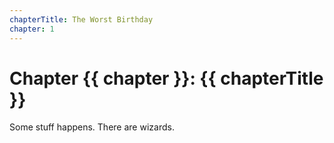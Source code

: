 ```yaml
---
chapterTitle: The Worst Birthday
chapter: 1
---
```


# Chapter {{ chapter }}: {{ chapterTitle }}

Some stuff happens. There are wizards.

